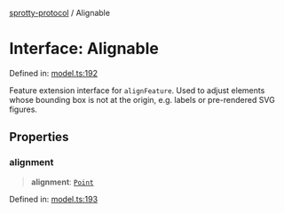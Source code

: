 
[sprotty-protocol](../globals) / Alignable

# Interface: Alignable

Defined in: [model.ts:192](https://github.com/eclipse-sprotty/sprotty/blob/f9b2433481cc27a1ac0c92d525a92039ae7f6c76/packages/sprotty-protocol/src/model.ts#L192)

Feature extension interface for `alignFeature`.
Used to adjust elements whose bounding box is not at the origin, e.g. labels
or pre-rendered SVG figures.

## Properties

### alignment

> **alignment**: [`Point`](../Interface.Point)

Defined in: [model.ts:193](https://github.com/eclipse-sprotty/sprotty/blob/f9b2433481cc27a1ac0c92d525a92039ae7f6c76/packages/sprotty-protocol/src/model.ts#L193)
